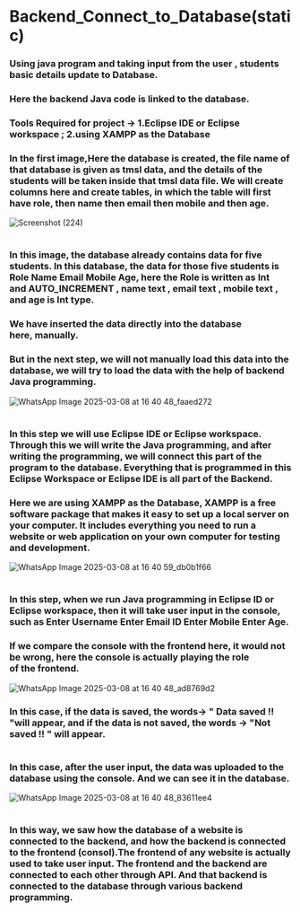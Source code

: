 # Backend_Connect_to_Database(static)
### Using java program and taking input from the user , students basic details update to Database.
### Here the backend Java code is linked to the database.
### Tools Required for project -> 1.Eclipse IDE or Eclipse workspace ; 2.using XAMPP as the Database
### In the first image,Here the database is created, the file name of that database is given as tmsl data, and the details of the students will be taken inside that tmsl data file. We will create columns here and create tables, in which the table will first have role, then name then email then mobile and then age.

![Screenshot (224)](https://github.com/user-attachments/assets/48ec32eb-eb95-446c-a6bf-eaeac2d77b10)
#
#
###  In this image, the database already contains data for five students. In this database, the data for those five students is Role Name Email Mobile Age, here the Role is written as Int and AUTO_INCREMENT , name text , email text , mobile text , and age is Int type.
### We have inserted the data directly into the database here, manually.
### But in the next step, we will not manually load this data into the database, we will try to load the data with the help of backend Java programming.

![WhatsApp Image 2025-03-08 at 16 40 48_faaed272](https://github.com/user-attachments/assets/4e4a9f15-dfc5-45f3-aa41-0973c65cf256)
#
#
### In this step we will use Eclipse IDE or Eclipse workspace. Through this we will write the Java programming, and after writing the programming, we will connect this part of the program to the database. Everything that is programmed in this Eclipse Workspace or Eclipse IDE is all part of the Backend.
### Here we are using XAMPP as the Database, XAMPP is a free software package that makes it easy to set up a local server on your computer. It includes everything you need to run a website or web application on your own computer for testing and development.

![WhatsApp Image 2025-03-08 at 16 40 59_db0b1f66](https://github.com/user-attachments/assets/07e6db7f-2834-4d3f-adb3-584667aa0484)

# 
#
### In this step, when we run Java programming in Eclipse ID or Eclipse workspace, then it will take user input in the console, such as Enter Username Enter Email ID Enter Mobile Enter Age.
### If we compare the console with the frontend here, it would not be wrong, here the console is actually playing the role of the frontend.


![WhatsApp Image 2025-03-08 at 16 40 48_ad8769d2](https://github.com/user-attachments/assets/8210992e-46bd-49ac-adb3-f0cf1b67a422)
### In this case, if the data is saved, the words-> " Data saved !! "will appear, and if the data is not saved, the words -> "Not saved !! " will appear.
#
#
### In this case, after the user input, the data was uploaded to the database using the console. And we can see it in the database.


![WhatsApp Image 2025-03-08 at 16 40 48_83611ee4](https://github.com/user-attachments/assets/eaf56122-99eb-4dd5-8cfa-e5bf503cb20c)

#
#
### In this way, we saw how the database of a website is connected to the backend, and how the backend is connected to the frontend (consol).The frontend of any website is actually used to take user input. The frontend and the backend are connected to each other through API. And that backend is connected to the database through various backend programming.







